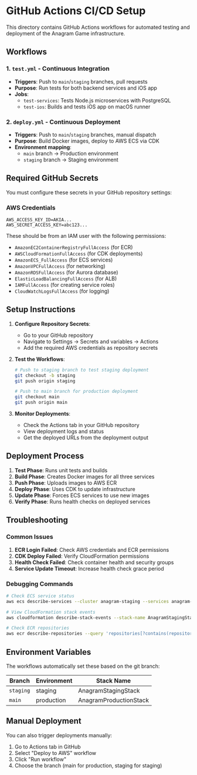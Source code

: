 # GitHub Actions CI/CD Setup

This directory contains GitHub Actions workflows for automated testing and deployment of the Anagram Game infrastructure.

## Workflows

### 1. `test.yml` - Continuous Integration
- **Triggers**: Push to `main`/`staging` branches, pull requests
- **Purpose**: Run tests for both backend services and iOS app
- **Jobs**:
  - `test-services`: Tests Node.js microservices with PostgreSQL
  - `test-ios`: Builds and tests iOS app on macOS runner

### 2. `deploy.yml` - Continuous Deployment
- **Triggers**: Push to `main`/`staging` branches, manual dispatch
- **Purpose**: Build Docker images, deploy to AWS ECS via CDK
- **Environment mapping**:
  - `main` branch → Production environment
  - `staging` branch → Staging environment

## Required GitHub Secrets

You must configure these secrets in your GitHub repository settings:

### AWS Credentials
```
AWS_ACCESS_KEY_ID=AKIA...
AWS_SECRET_ACCESS_KEY=abc123...
```

These should be from an IAM user with the following permissions:
- `AmazonEC2ContainerRegistryFullAccess` (for ECR)
- `AWSCloudFormationFullAccess` (for CDK deployments)
- `AmazonECS_FullAccess` (for ECS services)
- `AmazonVPCFullAccess` (for networking)
- `AmazonRDSFullAccess` (for Aurora database)
- `ElasticLoadBalancingFullAccess` (for ALB)
- `IAMFullAccess` (for creating service roles)
- `CloudWatchLogsFullAccess` (for logging)

## Setup Instructions

1. **Configure Repository Secrets**:
   - Go to your GitHub repository
   - Navigate to Settings → Secrets and variables → Actions
   - Add the required AWS credentials as repository secrets

2. **Test the Workflows**:
   ```bash
   # Push to staging branch to test staging deployment
   git checkout -b staging
   git push origin staging
   
   # Push to main branch for production deployment
   git checkout main
   git push origin main
   ```

3. **Monitor Deployments**:
   - Check the Actions tab in your GitHub repository
   - View deployment logs and status
   - Get the deployed URLs from the deployment output

## Deployment Process

1. **Test Phase**: Runs unit tests and builds
2. **Build Phase**: Creates Docker images for all three services
3. **Push Phase**: Uploads images to AWS ECR
4. **Deploy Phase**: Uses CDK to update infrastructure
5. **Update Phase**: Forces ECS services to use new images
6. **Verify Phase**: Runs health checks on deployed services

## Troubleshooting

### Common Issues

1. **ECR Login Failed**: Check AWS credentials and ECR permissions
2. **CDK Deploy Failed**: Verify CloudFormation permissions
3. **Health Check Failed**: Check container health and security groups
4. **Service Update Timeout**: Increase health check grace period

### Debugging Commands

```bash
# Check ECS service status
aws ecs describe-services --cluster anagram-staging --services anagram-staging-game-server

# View CloudFormation stack events
aws cloudformation describe-stack-events --stack-name AnagramStagingStack

# Check ECR repositories
aws ecr describe-repositories --query 'repositories[?contains(repositoryName, `anagram`)]'
```

## Environment Variables

The workflows automatically set these based on the git branch:

| Branch | Environment | Stack Name |
|--------|-------------|------------|
| `staging` | staging | AnagramStagingStack |
| `main` | production | AnagramProductionStack |

## Manual Deployment

You can also trigger deployments manually:

1. Go to Actions tab in GitHub
2. Select "Deploy to AWS" workflow
3. Click "Run workflow"
4. Choose the branch (main for production, staging for staging)